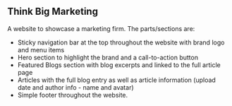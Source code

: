 ## Think Big Marketing

A website to showcase a marketing firm. The parts/sections are:

- Sticky navigation bar at the top throughout the website with brand logo and menu items 
- Hero section to highlight the brand and a call-to-action button
- Featured Blogs section with blog excerpts and linked to the full article page
- Articles with the full blog entry as well as article information (upload date and author info - name and avatar)
- Simple footer throughout the website.
